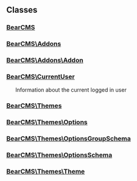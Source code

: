 ## Classes

### [BearCMS](bearcms.class.md)

### [BearCMS\Addons](bearcms.addons.class.md)

### [BearCMS\Addons\Addon](bearcms.addons.addon.class.md)

### [BearCMS\CurrentUser](bearcms.currentuser.class.md)

&nbsp;&nbsp;&nbsp;&nbsp;&nbsp;&nbsp;Information about the current logged in user

### [BearCMS\Themes](bearcms.themes.class.md)

### [BearCMS\Themes\Options](bearcms.themes.options.class.md)

### [BearCMS\Themes\OptionsGroupSchema](bearcms.themes.optionsgroupschema.class.md)

### [BearCMS\Themes\OptionsSchema](bearcms.themes.optionsschema.class.md)

### [BearCMS\Themes\Theme](bearcms.themes.theme.class.md)

